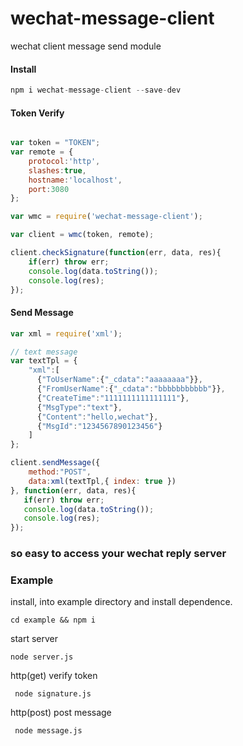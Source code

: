 # wechat-message-client
wechat client message send module

#### Install

```javascript
npm i wechat-message-client --save-dev

```

#### Token Verify

```javascript

var token = "TOKEN";
var remote = {
    protocol:'http',
    slashes:true,
    hostname:'localhost',
    port:3080
};

var wmc = require('wechat-message-client');

var client = wmc(token, remote);

client.checkSignature(function(err, data, res){
    if(err) throw err;
    console.log(data.toString());
    console.log(res);
});
```

#### Send Message

```javascript
var xml = require('xml');

// text message 
var textTpl = {
    "xml":[
      {"ToUserName":{"_cdata":"aaaaaaaa"}},
      {"FromUserName":{"_cdata":"bbbbbbbbbbb"}},
      {"CreateTime":"1111111111111111"},
      {"MsgType":"text"},
      {"Content":"hello,wechat"},
      {"MsgId":"1234567890123456"}
    ]
};

client.sendMessage({
    method:"POST",
    data:xml(textTpl,{ index: true })
}, function(err, data, res){
   if(err) throw err;
   console.log(data.toString());
   console.log(res);
});
```
### so easy to access your wechat reply server

### Example

install, into example directory and install dependence.
```
cd example && npm i
```

start server
```
node server.js
```

http(get) verify token 
```
 node signature.js
```
http(post) post message 
```
 node message.js
```